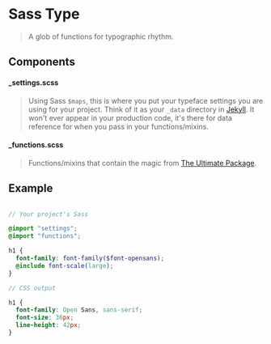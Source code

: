 # Sass Type

> A glob of functions for typographic rhythm.

## Components

#### _settings.scss
> Using Sass `$maps`, this is where you put your typeface settings you are using for your project. Think of it as your `_data` directory in [Jekyll](http://jekyllrb.com/docs/datafiles/). It won't ever appear in your production code, it's there for data reference for when you pass in your functions/mixins.

#### _functions.scss
> Functions/mixins that contain the magic from [The Ultimate Package](https://github.com/ultimate-package/tools.font-scale).

## Example

```scss

// Your project's Sass

@import "settings";
@import "functions";

h1 {
  font-family: font-family($font-opensans);
  @include font-scale(large);
}

// CSS output

h1 {
  font-family: Open Sans, sans-serif;
  font-size: 36px;
  line-height: 42px;
}
```
